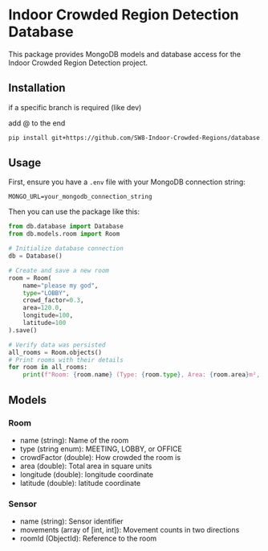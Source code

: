 # Indoor Crowded Region Detection Database

This package provides MongoDB models and database access for the Indoor Crowded Region Detection project.

## Installation

if a specific branch is required (like dev)

add @<branchname> to the end

```bash
pip install git+https://github.com/SW8-Indoor-Crowded-Regions/database
```


## Usage

First, ensure you have a `.env` file with your MongoDB connection string:

```env
MONGO_URL=your_mongodb_connection_string
```

Then you can use the package like this:

```python
from db.database import Database
from db.models.room import Room

# Initialize database connection
db = Database()

# Create and save a new room
room = Room(
    name="please my god",
    type="LOBBY",
    crowd_factor=0.3,
    area=120.0,
    longitude=100,
    latitude=100
).save()

# Verify data was persisted
all_rooms = Room.objects()
# Print rooms with their details
for room in all_rooms:
    print(f"Room: {room.name} (Type: {room.type}, Area: {room.area}m², Crowd Factor: {room.crowd_factor})")
```

## Models

### Room
- name (string): Name of the room
- type (string enum): MEETING, LOBBY, or OFFICE
- crowdFactor (double): How crowded the room is
- area (double): Total area in square units
- longitude (double): longitude coordinate
- latitude (double): latitude coordinate

### Sensor
- name (string): Sensor identifier
- movements (array of [int, int]): Movement counts in two directions
- roomId (ObjectId): Reference to the room